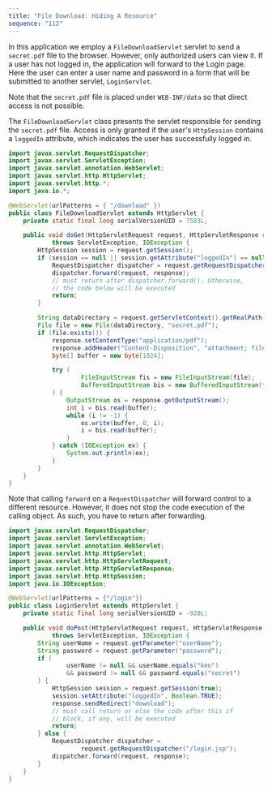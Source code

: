 ```yaml
---
title: "File Download: Hiding A Resource"
sequence: "112"
---
```


In this application we employ a `FileDownloadServlet` servlet to send a `secret.pdf` file to the browser.
However, only authorized users can view it.
If a user has not logged in, the application will forward to the Login page.
Here the user can enter a user name and password in a form that will be submitted to another servlet, `LoginServlet`.

Note that the `secret.pdf` file is placed under `WEB-INF/data` so that direct access is not possible.

The `FileDownloadServlet` class presents the servlet responsible for sending the `secret.pdf` file.
Access is only granted if the user's `HttpSession` contains a `loggedIn` attribute,
which indicates the user has successfully logged in.

```java
import javax.servlet.RequestDispatcher;
import javax.servlet.ServletException;
import javax.servlet.annotation.WebServlet;
import javax.servlet.http.HttpServlet;
import javax.servlet.http.*;
import java.io.*;

@WebServlet(urlPatterns = { "/download" })
public class FileDownloadServlet extends HttpServlet {
    private static final long serialVersionUID = 7583L;

    public void doGet(HttpServletRequest request, HttpServletResponse response)
            throws ServletException, IOException {
        HttpSession session = request.getSession();
        if (session == null || session.getAttribute("loggedIn") == null) {
            RequestDispatcher dispatcher = request.getRequestDispatcher("/login.jsp");
            dispatcher.forward(request, response);
            // must return after dispatcher.forward(). Otherwise,
            // the code below will be executed
            return;
        }

        String dataDirectory = request.getServletContext().getRealPath("/WEB-INF/data");
        File file = new File(dataDirectory, "secret.pdf");
        if (file.exists()) {
            response.setContentType("application/pdf");
            response.addHeader("Content-Disposition", "attachment; filename=secret.pdf");
            byte[] buffer = new byte[1024];

            try (
                    FileInputStream fis = new FileInputStream(file);
                    BufferedInputStream bis = new BufferedInputStream(fis)
            ) {
                OutputStream os = response.getOutputStream();
                int i = bis.read(buffer);
                while (i != -1) {
                    os.write(buffer, 0, i);
                    i = bis.read(buffer);
                }
            } catch (IOException ex) {
                System.out.println(ex);
            }
        }
    }
}
```

Note that calling `forward` on a `RequestDispatcher` will forward control to a different resource.
However, it does not stop the code execution of the calling object.
As such, you have to return after forwarding.

```java
import javax.servlet.RequestDispatcher;
import javax.servlet.ServletException;
import javax.servlet.annotation.WebServlet;
import javax.servlet.http.HttpServlet;
import javax.servlet.http.HttpServletRequest;
import javax.servlet.http.HttpServletResponse;
import javax.servlet.http.HttpSession;
import java.io.IOException;

@WebServlet(urlPatterns = {"/login"})
public class LoginServlet extends HttpServlet {
    private static final long serialVersionUID = -920L;

    public void doPost(HttpServletRequest request, HttpServletResponse response)
            throws ServletException, IOException {
        String userName = request.getParameter("userName");
        String password = request.getParameter("password");
        if (
                userName != null && userName.equals("ken")
                && password != null && password.equals("secret")
        ) {
            HttpSession session = request.getSession(true);
            session.setAttribute("loggedIn", Boolean.TRUE);
            response.sendRedirect("download");
            // must call return or else the code after this if
            // block, if any, will be executed
            return;
        } else {
            RequestDispatcher dispatcher =
                    request.getRequestDispatcher("/login.jsp");
            dispatcher.forward(request, response);
        }
    }
}
```
